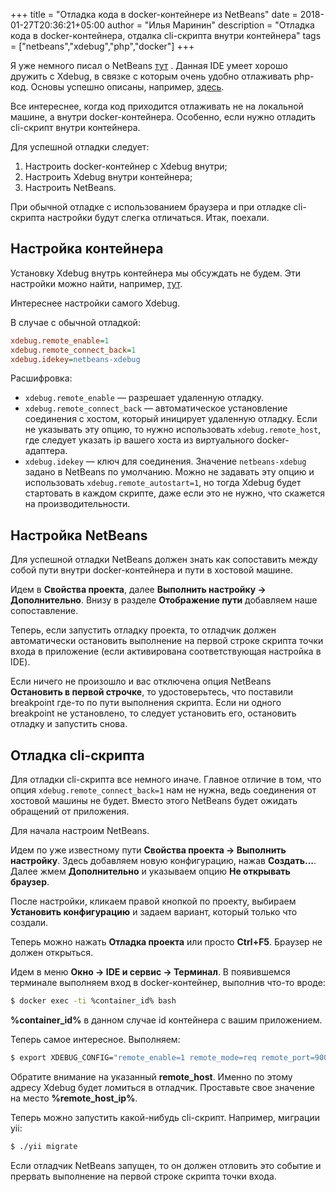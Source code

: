 +++
title = "Отладка кода в docker-контейнере из NetBeans" 
date = 2018-01-27T20:36:21+05:00
author = "Илья Маринин"
description = "Отладка кода в docker-контейнера, отдалка cli-скрипта внутри контейнера"
tags = ["netbeans","xdebug","php","docker"]
+++

Я уже немного писал о NetBeans [тут](/post/netbeans_hotkeys) . Данная IDE умеет хорошо дружить с Xdebug, в связке с которым очень удобно отлаживать php-код. Основы успешно описаны, например, [здесь](https://netbeans.org/kb/docs/php/debugging_ru.html).

Все интереснее, когда код приходится отлаживать не на локальной машине, а внутри docker-контейнера. Особенно, если нужно отладить cli-скрипт внутри контейнера.

Для успешной отладки следует:

1. Настроить docker-контейнер с Xdebug внутри;
2. Настроить Xdebug внутри контейнера;
3. Настроить NetBeans.

При обычной отладке с использованием браузера и при отладке cli-скрипта настройки будут слегка отличаться. Итак, поехали.

## Настройка контейнера

Установку Xdebug внутрь контейнера мы обсуждать не будем. Эти настройки можно найти, например, [тут](https://github.com/apparena/docker-php7-xdebug/blob/master/Dockerfile).

Интереснее настройки самого Xdebug.

В случае с обычной отладкой:

```ini
xdebug.remote_enable=1
xdebug.remote_connect_back=1 
xdebug.idekey=netbeans-xdebug
```

Расшифровка:

* `xdebug.remote_enable` &mdash; разрешает удаленную отладку.
* `xdebug.remote_connect_back` &mdash; автоматическое установление соединения с хостом, который иницирует удаленную отладку. Если не указывать эту опцию, то нужно использовать `xdebug.remote_host`, где следует указать ip вашего хоста из виртуального docker-адаптера.
* `xdebug.idekey` &mdash; ключ для соединения. Значение `netbeans-xdebug` задано в NetBeans по умолчанию. Можно не задавать эту опцию и использовать `xdebug.remote_autostart=1`, но тогда Xdebug будет стартовать в каждом скрипте, даже если это не нужно, что скажется на производительности.

## Настройка NetBeans

Для успешной отладки NetBeans должен знать как сопоставить между собой пути внутри docker-контейнера и пути в хостовой машине.

Идем в **Свойства проекта**, далее **Выполнить настройку → Дополнительно**. Внизу в разделе **Отображение пути** добавляем наше сопоставление.

Теперь, если запустить отладку проекта, то отладчик должен автоматически остановить выполнение на первой строке скрипта точки входа в приложение (если активирована соответствующая настройка в IDE).

Если ничего не произошло и вас отключена опция NetBeans **Остановить в первой строчке**, то удостоверьтесь, что поставили breakpoint где-то по пути выполнения скрипта. Если ни одного breakpoint не установлено, то следует установить его, остановить отладку и запустить снова.

## Отладка cli-скрипта

Для отладки cli-скрипта все немного иначе. Главное отличие в том, что опция `xdebug.remote_connect_back=1` нам не нужна, ведь соединения от хостовой машины не будет. Вместо этого NetBeans будет ожидать обращений от приложения.

Для начала настроим NetBeans. 

Идем по уже известному пути **Свойства проекта → Выполнить настройку**. Здесь добавляем новую конфигурацию, нажав **Создать...**. Далее жмем **Дополнительно** и указываем опцию **Не открывать браузер**. 

После настройки, кликаем правой кнопкой по проекту, выбираем **Установить конфигурацию** и задаем вариант, который только что создали.

Теперь можно нажать **Отладка проекта** или просто **Ctrl+F5**. Браузер не должен открыться.

Идем в меню **Окно → IDE и сервис → Терминал**. В появившемся терминале выполняем вход в docker-контейнер, выполнив что-то вроде:

```bash
$ docker exec -ti %container_id% bash
```

**%container_id%** в данном случае id контейнера с вашим приложением.

Теперь самое интересное. Выполняем:

```bash
$ export XDEBUG_CONFIG="remote_enable=1 remote_mode=req remote_port=9000 remote_host=%remote_host_ip% remote_connect_back=0 idekey=netbeans-xdebug"
```

Обратите внимание на указанный **remote_host**. Именно по этому адресу Xdebug будет ломиться в отладчик. Проставьте свое значение на место **%remote_host_ip%**.

Теперь можно запустить какой-нибудь cli-скрипт. Например, миграции yii:

```bash
$ ./yii migrate
```

Если отладчик NetBeans запущен, то он должен отловить это событие и прервать выполнение на первой строке скрипта точки входа.